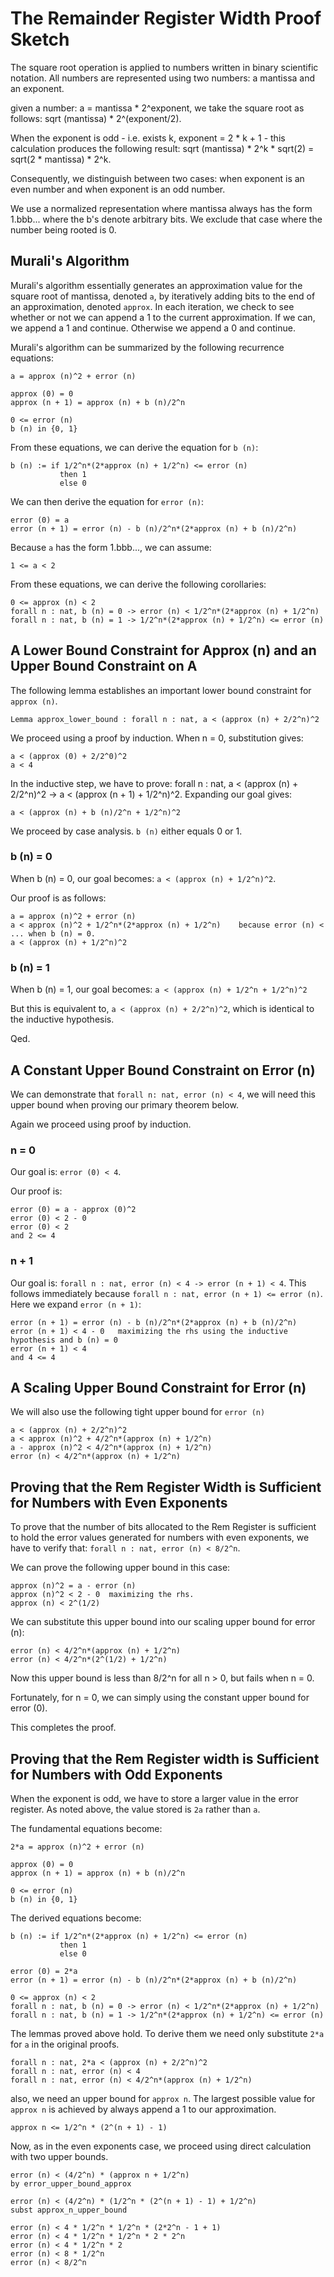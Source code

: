 The Remainder Register Width Proof Sketch
=========================================

The square root operation is applied to numbers written in binary scientific notation. All numbers are represented using two numbers: a mantissa and an exponent.

given a number: a = mantissa * 2^exponent, we take the square root as follows: sqrt (mantissa) * 2^(exponent/2).

When the exponent is odd - i.e. exists k, exponent = 2 * k + 1 - this calculation produces the following result: sqrt (mantissa) * 2^k * sqrt(2) = sqrt(2 * mantissa) * 2^k.

Consequently, we distinguish between two cases: when exponent is an even number and when exponent is an odd number.

We use a normalized representation where mantissa always has the form 1.bbb... where the b's denote arbitrary bits. We exclude that case where the number being rooted is 0.

Murali's Algorithm
------------------

Murali's algorithm essentially generates an approximation value for the square root of mantissa, denoted `a`, by iteratively adding bits to the end of an approximation, denoted `approx`. In each iteration, we check to see whether or not we can append a 1 to the current approximation. If we can, we append a 1 and continue. Otherwise we append a 0 and continue.

Murali's algorithm can be summarized by the following recurrence equations:

```
a = approx (n)^2 + error (n)

approx (0) = 0
approx (n + 1) = approx (n) + b (n)/2^n

0 <= error (n)
b (n) in {0, 1}
```

From these equations, we can derive the equation for `b (n)`:

```
b (n) := if 1/2^n*(2*approx (n) + 1/2^n) <= error (n)
           then 1
           else 0
```

We can then derive the equation for `error (n)`:

```
error (0) = a
error (n + 1) = error (n) - b (n)/2^n*(2*approx (n) + b (n)/2^n)
```

Because `a` has the form 1.bbb..., we can assume:

```
1 <= a < 2
```

From these equations, we can derive the following corollaries:

```
0 <= approx (n) < 2
forall n : nat, b (n) = 0 -> error (n) < 1/2^n*(2*approx (n) + 1/2^n)
forall n : nat, b (n) = 1 -> 1/2^n*(2*approx (n) + 1/2^n) <= error (n)
```

A Lower Bound Constraint for Approx (n) and an Upper Bound Constraint on A
--------------------------------------------------------------------------

The following lemma establishes an important lower bound constraint for `approx (n)`.

```
Lemma approx_lower_bound : forall n : nat, a < (approx (n) + 2/2^n)^2
```

We proceed using a proof by induction. When n = 0, substitution gives:

```
a < (approx (0) + 2/2^0)^2
a < 4
```

In the inductive step, we have to prove: forall n : nat, a < (approx (n) + 2/2^n)^2 -> a < (approx (n + 1) + 1/2^n)^2.
Expanding our goal gives:

```
a < (approx (n) + b (n)/2^n + 1/2^n)^2
```

We proceed by case analysis. `b (n)` either equals 0 or 1.

### b (n) = 0

When b (n) = 0, our goal becomes: `a < (approx (n) + 1/2^n)^2`.

Our proof is as follows:

```
a = approx (n)^2 + error (n)
a < approx (n)^2 + 1/2^n*(2*approx (n) + 1/2^n)    because error (n) < ... when b (n) = 0.
a < (approx (n) + 1/2^n)^2
```

### b (n) = 1

When b (n) = 1, our goal becomes: `a < (approx (n) + 1/2^n + 1/2^n)^2`

But this is equivalent to, `a < (approx (n) + 2/2^n)^2`, which is identical to the inductive hypothesis.

Qed.

A Constant Upper Bound Constraint on Error (n)
----------------------------------------------

We can demonstrate that `forall n: nat, error (n) < 4`, we will need this upper bound when proving our primary theorem below.

Again we proceed using proof by induction. 

### n = 0

Our goal is: `error (0) < 4`. 

Our proof is:

```
error (0) = a - approx (0)^2
error (0) < 2 - 0
error (0) < 2
and 2 <= 4
```

### n + 1

Our goal is: `forall n : nat, error (n) < 4 -> error (n + 1) < 4`. This follows immediately because `forall n : nat, error (n + 1) <= error (n)`. Here we expand `error (n + 1)`:

```
error (n + 1) = error (n) - b (n)/2^n*(2*approx (n) + b (n)/2^n)
error (n + 1) < 4 - 0   maximizing the rhs using the inductive hypothesis and b (n) = 0
error (n + 1) < 4
and 4 <= 4
```

A Scaling Upper Bound Constraint for Error (n)
----------------------------------------------

We will also use the following tight upper bound for `error (n)`

```
a < (approx (n) + 2/2^n)^2
a < approx (n)^2 + 4/2^n*(approx (n) + 1/2^n)
a - approx (n)^2 < 4/2^n*(approx (n) + 1/2^n)
error (n) < 4/2^n*(approx (n) + 1/2^n)
```

Proving that the Rem Register Width is Sufficient for Numbers with Even Exponents
---------------------------------------------------------------------------------

To prove that the number of bits allocated to the Rem Register is sufficient to hold the error values generated for numbers with even exponents, we have to verify that:
`forall n : nat, error (n) < 8/2^n`.

We can prove the following upper bound in this case:

```
approx (n)^2 = a - error (n)
approx (n)^2 < 2 - 0  maximizing the rhs.
approx (n) < 2^(1/2)
```

We can substitute this upper bound into our scaling upper bound for error (n):

```
error (n) < 4/2^n*(approx (n) + 1/2^n)
error (n) < 4/2^n*(2^(1/2) + 1/2^n)
```

Now this upper bound is less than 8/2^n for all n > 0, but fails when n = 0.

Fortunately, for n = 0, we can simply using the constant upper bound for error (0).

This completes the proof.

Proving that the Rem Register width is Sufficient for Numbers with Odd Exponents
--------------------------------------------------------------------------------

When the exponent is odd, we have to store a larger value in the error register. As noted above, the value stored is `2a` rather than `a`. 

The fundamental equations become:

```
2*a = approx (n)^2 + error (n)

approx (0) = 0
approx (n + 1) = approx (n) + b (n)/2^n

0 <= error (n)
b (n) in {0, 1}
```

The derived equations become:

```
b (n) := if 1/2^n*(2*approx (n) + 1/2^n) <= error (n)
           then 1
           else 0

error (0) = 2*a
error (n + 1) = error (n) - b (n)/2^n*(2*approx (n) + b (n)/2^n)

0 <= approx (n) < 2
forall n : nat, b (n) = 0 -> error (n) < 1/2^n*(2*approx (n) + 1/2^n)
forall n : nat, b (n) = 1 -> 1/2^n*(2*approx (n) + 1/2^n) <= error (n)
```

The lemmas proved above hold. To derive them we need only substitute `2*a` for `a` in the original proofs.

```
forall n : nat, 2*a < (approx (n) + 2/2^n)^2
forall n : nat, error (n) < 4
forall n : nat, error (n) < 4/2^n*(approx (n) + 1/2^n)
```

also, we need an upper bound for `approx n`. The largest possible value for `approx n` is achieved by always append a 1 to our approximation.

```
approx n <= 1/2^n * (2^(n + 1) - 1)
```

Now, as in the even exponents case, we proceed using direct calculation with two upper bounds.

```
error (n) < (4/2^n) * (approx n + 1/2^n)
by error_upper_bound_approx

error (n) < (4/2^n) * (1/2^n * (2^(n + 1) - 1) + 1/2^n)
subst approx_n_upper_bound

error (n) < 4 * 1/2^n * 1/2^n * (2*2^n - 1 + 1)
error (n) < 4 * 1/2^n * 1/2^n * 2 * 2^n
error (n) < 4 * 1/2^n * 2
error (n) < 8 * 1/2^n
error (n) < 8/2^n
```
